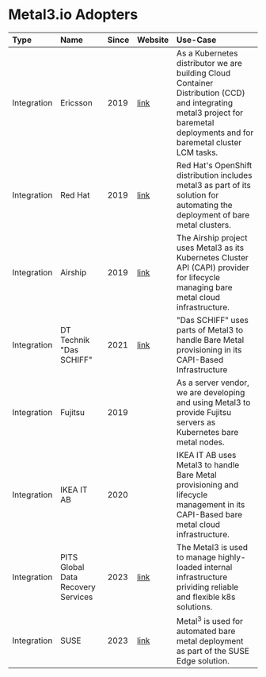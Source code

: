 # Metal3.io Adopters

| Type | Name | Since | Website | Use-Case |
|:-|:-|:-|:-|:-|
| Integration | Ericsson | 2019 | [link](https://www.ericsson.com/en/portfolio/digital-services/cloud-infrastructure/cloud-container-distribution) | As a Kubernetes distributor we are building Cloud Container Distribution (CCD) and integrating metal3 project for baremetal deployments and for baremetal cluster LCM tasks. |
| Integration | Red Hat | 2019 | [link](https://docs.openshift.com/container-platform/4.8/installing/installing_bare_metal_ipi/ipi-install-overview.html) | Red Hat's OpenShift distribution includes metal3 as part of its solution for automating the deployment of bare metal clusters. |
| Integration | Airship | 2019 | [link](https://www.airshipit.org/) | The Airship project uses Metal3 as its Kubernetes Cluster API (CAPI) provider for lifecycle managing bare metal cloud infrastructure. |
| Integration | DT Technik "Das SCHIFF" | 2021 | [link](https://github.com/telekom/das-schiff) | "Das SCHIFF" uses parts of Metal3 to handle Bare Metal provisioning in its CAPI-Based Infrastructure |
| Integration | Fujitsu | 2019 | | As a server vendor, we are developing and using Metal3 to provide Fujitsu servers as Kubernetes bare metal nodes. |
| Integration | IKEA IT AB | 2020 | | IKEA IT AB uses Metal3 to handle Bare Metal provisioning and lifecycle management in its CAPI-Based bare metal cloud infrastructure. |
| Integration | PITS Global Data Recovery Services | 2023 | [link](https://pitsdatarecovery.net/)| The Metal3 is used to manage highly-loaded internal infrastructure prividing reliable and flexible k8s solutions. |
| Integration | SUSE | 2023 | [link](https://suse-edge.github.io)| Metal<sup>3</sup> is used for automated bare metal deployment as part of the SUSE Edge solution. |

